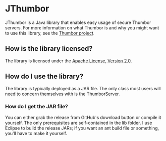 # JThumbor

JThumbor is a Java library that enables easy usage of secure Thumbor servers. For more information on what Thumbor is and why you might want to use this library, see the [Thumbor project](https://github.com/globocom/thumbor/wiki).

## How is the library licensed?

The library is licensed under the [Apache License, Version 2.0](http://www.apache.org/licenses/LICENSE-2.0). 

## How do I use the library?

The library is typically deployed as a JAR file. The only class most users will need to concern themselves with is the ThumborServer.

### How do I get the JAR file?

You can either grab the release from GitHub's download button or compile it yourself. The only prerequisites are self-contained in the lib folder. I use Eclipse to build the release JARs; if you want an ant build file or something, you'll have to make it yourself.
